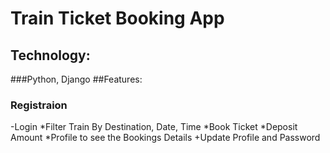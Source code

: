 # Train Ticket Booking App

## **Technology:** 
###Python, Django
##Features:
### Registraion
-Login
*Filter Train By Destination, Date, Time
*Book Ticket
*Deposit Amount
*Profile to see the Bookings Details
+Update Profile and Password
